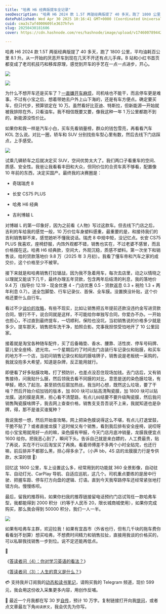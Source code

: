 ```yaml
---
title: "哈弗 H6 经典版提车全记录"
seoDescription: "哈弗 H6 2024 款 1.5T 两驱经典版提了 40 多天，跑了 1800 公里，平均油耗百公里 8.1 升。车上设置这么多，经常用到的功能只有 360 全景影像，自动灯光、CarPlay 导航、自适应巡航。"
datePublished: Wed Apr 30 2025 10:16:41 GMT+0000 (Coordinated Universal Time)
cuid: cma3s7af4000609le3637hfvn
slug: 20250430181606
cover: https://cdn.hashnode.com/res/hashnode/image/upload/v1746007894427/fc8cd8fc-f960-4c25-ae9f-b436daec0734.jpeg

---
```


哈弗 H6 2024 款 1.5T 两驱经典版提了 40 多天，跑了 1800 公里，平均油耗百公里 8.1 升。从一开始的厌恶开车到现在几天不开还有点儿手痒。B 站和小红书首页都变成了老司机技巧和移库原理，感觉到开车的手艺在一点一点进步，开心。

![](https://cdn.hashnode.com/res/hashnode/image/upload/v1746007909106/97390b18-ff04-49f8-9905-c3c6bf60dd00.jpeg)

![](https://cdn.hashnode.com/res/hashnode/image/upload/v1746007917826/7c519cd8-c177-404f-af5b-734607045a14.jpeg)

为什么不想开车还是买车了？[一直嫌开车麻烦](https://mp.weixin.qq.com/s/du54Dj8ndzuzSr5IeQraTw)，司机啥也不能干，而且停车更是难事。不过有小宝之后，想着带她去户外上山下海的，还是有车方便点。确定要买车，但只代步，预算锁定在 10 万。虽然看好比亚迪、特斯拉，但新能源一开始就被我排除在外，只看油车。我不相信既要又要，像我这种一年 1 万公里都跑不到的，新能源没性价比。

如果你和我一样是汽车小白，买车先看销量榜，群众的钱包雪亮，再看看汽车 KOL 怎么说。对比一圈，轿车和 SUV 分别找些车型心里有数，然后去线下门店踩点，上手感受。

![](https://cdn.hashnode.com/res/hashnode/image/upload/v1746008050176/ff5aba24-341e-43ef-994f-5059c1864fff.png)

试乘几辆轿车之后就决定买 SUV，空间优势太大了。我们两口子看重车的空间、质感、安全性。我爸让我看看丰田和大众，但同价位的合资车真不够看，配置像 10 年前的东西，决定买国产。最终我的决赛圈是：

* 奇瑞瑞虎 8
    
* 长安 CS75 PLUS
    
* 哈弗 H6 经典
    
* 吉利博越 L
    

对博越 L 的第一印象好，因为之前看《人物》写过这款车。但去线下门店之后，吉利的车给我的感觉一般，10 万价位车身塑料感重，最重要的是，和接待我们的吉利销售聊不来，感觉她听不懂我说话。瑞虎 8 中规中矩，没记忆点。长安 CS75 PLUS 我喜欢，座椅舒服，内饰外观都不错，销售也实在，不过老婆不感冒，而且价格摆在这。哈弗 H6 经典款，空间大，外观沉稳，质感不塑料。第一次坐下和销售谈，给的贷款落地价 9.8 万（2025 年 3 月初）。我看了懂车帝和汽车之家的成交价，这个价格至少不被宰。

接下来就是和哈弗销售打拉锯战，因为我不急着用车，每次去店里，动之以情晓之以理就又能谈下几千，最终办理五年贷款，包含两年后结清的利息，我的落地价 9.4 万（指导价 12.19 - 现金优惠 4 - 门店优惠 0.5 - 贷款返息 0.3 + 税险 1.3 + 两年利息 0.7）。送全包脚垫、行车记录仪、首保、全车膜。没置换没补贴，这个价格还要什么自行车。

看过不少[谈价的攻略](https://www.bilibili.com/video/BV1vBpgeME8t)，有些不现实，比如让销售把五年提前还款没违约金写进贷款合同，银行不干，说合同就是这样，不可能给你单独写合同，你爱办不办。一开始也担心，不过直到最终提车，一切顺利，保险也没坑，当初销售说的价格多少就是多少。提车那天，销售把车洗干净，拍照合影。完事我担惊受怕地开了 10 公里回家。

接着就是淘宝各种随车配件，买了后备箱垫、香水、腰靠、活性炭、停车号码牌、婴儿安全座椅、遮光帘。一个星期后约了时间去门店装行车记录仪和贴膜，和买车的地方不一个店，当初问销售记录仪和贴的膜啥牌子，销售说是老板统一采购的，我就没抱多大希望，知道是杂牌，反正能用就行。

即便看了好多贴膜攻略，打了预防针，也差点没忍住现场加钱。去门店后，又有销售接待，问我贴什么膜，然后领我去看不同膜的对比，意思是送的染色膜垃圾，有甲醛，晒久了起泡，甚至损伤后窗加热丝。我当时心想，既然这么垃圾，要了干啥？然后开始介绍加钱的版本，加 800 块可以贴高清陶瓷膜，加 1800 块可以贴龙膜。送的膜是真黑，担心看不清楚路，有点儿纠结要不要升级陶瓷膜，然后我问销售陶瓷膜啥牌子，我去网上查查价格，销售支支吾吾说不上来，我就知道也是杂牌，得，那不是谁买谁冤种？

我说我想一想，然后开始查攻略，网上把染色膜说得这么不堪，有点儿打退堂鼓，干脆不贴了？或者直接龙膜？这时候又有个销售，看到我后排有安全座椅，说哎呀给小宝宝用就用好一点的嘛，染色膜有甲醛，今天门店月底冲销量，龙膜我便宜点 1600 给你。把我恶心到了，瞬间下头。告诉自己就是来白嫖的，人工费最贵，贴了再说，实在不行以后淘宝买了再换。看着师傅差不多两个小时全贴完，也还行嘛，前后排并不都那么黑，担心得多余了。（小声 bb，4S 店的龙膜膜力行是专供款，水深的很 🙂）

回忆这 1800 公里，车上设置这么多，经常用到的功能就 360 全景影像，自动驻车、自动灯光、CarPlay 导航、自适应巡航，这几个。司机重点要练的是居中行驶、把握车距、停车打方向盘的逻辑、灯语。直到今天我窄路停车还经常紧张地打错方向。慢慢练呗。

最后，留我的推荐码，如果你扫我的推荐链接留电话预约门店试驾任一款哈弗车型，我都能得到 2000 积分（约等于人民币 20，限长城商城使用），如果你完成购买，那么我会得到 50000 积分，我们一人一半。

![](https://cdn.hashnode.com/res/hashnode/image/upload/v1746007988920/cddedb46-97e1-4781-9c0c-a1f9d42686ca.jpeg)

如果有哈弗车主群，欢迎拉我！如果有宜昌市（外省也行，但有几千块的拖车费你看看划不划算）想买哈弗，不想费时间精力和销售拉扯，直接用我谈的价格买的，可以私聊我找销售一步到位。说不定还能再低点。

🔗

《[答读者问（4）：你对学习英语的看法？](https://mp.weixin.qq.com/s/DPHoEvy6SqhbUqZKXYM4oA)》

《[答读者问（3）：人生的意义是什么？](https://mp.weixin.qq.com/s/RWoLpXIa-O2inQF3jI3sqg)》

💳 支持我并订阅我的[动态和读书笔记](https://mp.weixin.qq.com/s/u9sg3KBe9k3L3oOUZcRd5w)，请购买我的 Telegram 频道，现价 599 元，我会用这份收入采集更多内容，用创作反哺。

📖 最近一个月我都在写 30 岁[自传](https://mp.weixin.qq.com/s?__biz=MzI3MzU5MDA1OQ==&mid=2247488741&idx=1&sn=3aca11b2f15bcb82156b45c8a69ae937&chksm=eb21a6a1dc562fb7bbf6242bc1a68995eba7b560a49627ac031e129b33aa29a624896186a2a3#rd)，预计 10 万字。复制链接打开向我[提问](https://wj.qq.com/s2/15897499/4fe9/)，或者点文章最左下角`阅读原文`，我会优先为你写。